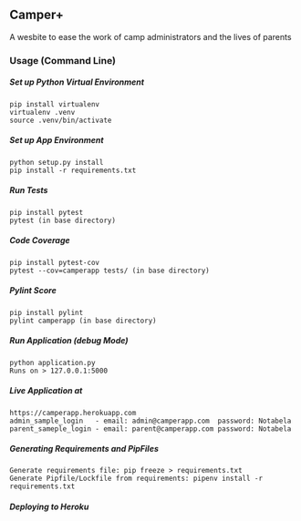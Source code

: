 ## Camper+

A wesbite to ease the work of camp administrators and the lives of parents

### Usage (Command Line)

##### Set up Python Virtual Environment
    pip install virtualenv
    virtualenv .venv
    source .venv/bin/activate

##### Set up App Environment
    python setup.py install
    pip install -r requirements.txt
    
##### Run Tests
    pip install pytest
    pytest (in base directory)
    
##### Code Coverage
    pip install pytest-cov
    pytest --cov=camperapp tests/ (in base directory)
    
##### Pylint Score
    pip install pylint
    pylint camperapp (in base directory)

##### Run Application (debug Mode)
    python application.py
    Runs on > 127.0.0.1:5000

##### Live Application at
    https://camperapp.herokuapp.com
    admin_sample_login   - email: admin@camperapp.com  password: Notabela
    parent_sameple_login - email: parent@camperapp.com password: Notabela
   
##### Generating Requirements and PipFiles
    Generate requirements file: pip freeze > requirements.txt
    Generate Pipfile/Lockfile from requirements: pipenv install -r requirements.txt
    
##### Deploying to Heroku

